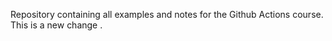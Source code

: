 Repository containing all examples and notes for the Github Actions course.  This is a new change .

